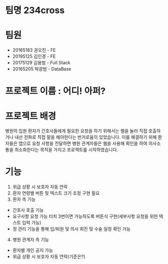 # 팀명  234cross

# 팀원
 - 20165183 권오진 - FE
 - 20195125 김인경 - FE
 - 20175129 김용범 - Full Stack
 - 20165205 박광범 - DataBase

# 프로젝트 이름 : 어디! 아퍼?

# 프로젝트 배경
병원의 입원 환자가 간호사들에게 필요한 요청을 하기 위해서는 벨을 눌러 직접 호출하거나 내선 전화로 직접 말을 해야한다는 번거로움이 있었습니다.
이를 해결하기 위해 환자들은 앱으로 요청 사항을 전달하면 병원 관계자들은 웹을 사용해 확인을 하여 의사소통을 최소화한다는 목적을 가지고 프로젝트를 시작하였습니다.

# 기능
 1. 위급 상황 시 보호자 자동 연락
 2. 환자 연령별 버튼 및 텍스트 크기 조정 구현 필요
 3. 환자 측 기능
   - 간호사 호출 기능
   - 요구사항 요청 가능 터치 3번이면 가능하도록 버튼식 구현(세부사항 요청을 위한 텍스트 입력 가능)
   - 정 관리 기능을 통해 입/퇴원 및 의사 회진 및 수술 일정 확인 가능
 4. 병원 관계자 측 기능
   - 환자별 개인 공지 가능
   - 위급 상황 시 보호자 자동 연락(기준은?)
